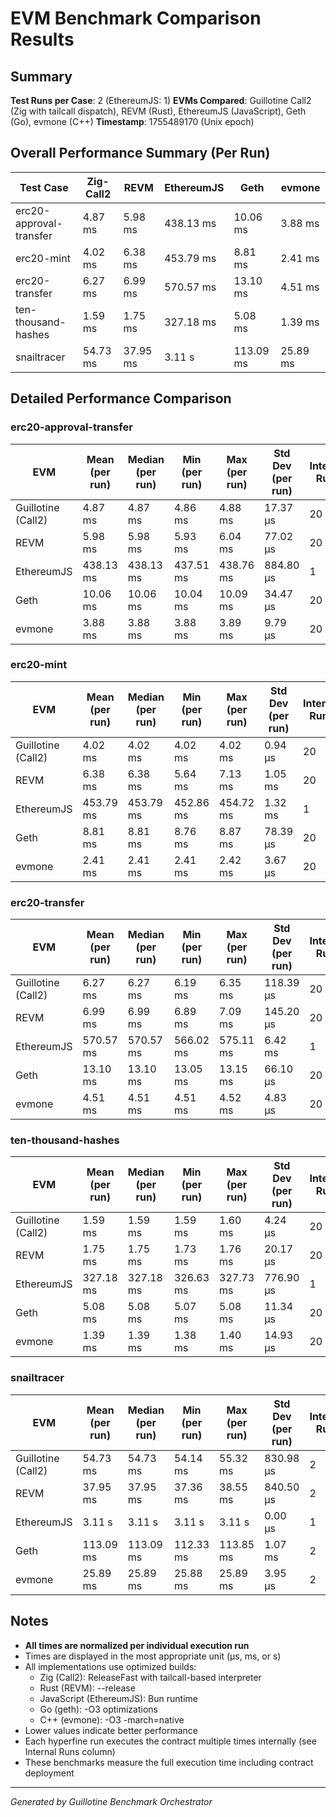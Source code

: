 # EVM Benchmark Comparison Results

## Summary

**Test Runs per Case**: 2 (EthereumJS: 1)
**EVMs Compared**: Guillotine Call2 (Zig with tailcall dispatch), REVM (Rust), EthereumJS (JavaScript), Geth (Go), evmone (C++)
**Timestamp**: 1755489170 (Unix epoch)

## Overall Performance Summary (Per Run)

| Test Case | Zig-Call2 | REVM | EthereumJS | Geth | evmone |
|-----------|-----------|------|------------|------|--------|
| erc20-approval-transfer   | 4.87 ms | 5.98 ms | 438.13 ms | 10.06 ms | 3.88 ms |
| erc20-mint                | 4.02 ms | 6.38 ms | 453.79 ms | 8.81 ms | 2.41 ms |
| erc20-transfer            | 6.27 ms | 6.99 ms | 570.57 ms | 13.10 ms | 4.51 ms |
| ten-thousand-hashes       | 1.59 ms | 1.75 ms | 327.18 ms | 5.08 ms | 1.39 ms |
| snailtracer               | 54.73 ms | 37.95 ms | 3.11 s | 113.09 ms | 25.89 ms |

## Detailed Performance Comparison

### erc20-approval-transfer

| EVM | Mean (per run) | Median (per run) | Min (per run) | Max (per run) | Std Dev (per run) | Internal Runs |
|-----|----------------|------------------|---------------|---------------|-------------------|---------------|
| Guillotine (Call2) | 4.87 ms | 4.87 ms | 4.86 ms | 4.88 ms | 17.37 μs |            20 |
| REVM        | 5.98 ms | 5.98 ms | 5.93 ms | 6.04 ms | 77.02 μs |            20 |
| EthereumJS  | 438.13 ms | 438.13 ms | 437.51 ms | 438.76 ms | 884.80 μs |             1 |
| Geth        | 10.06 ms | 10.06 ms | 10.04 ms | 10.09 ms | 34.47 μs |            20 |
| evmone      | 3.88 ms | 3.88 ms | 3.88 ms | 3.89 ms | 9.79 μs |            20 |

### erc20-mint

| EVM | Mean (per run) | Median (per run) | Min (per run) | Max (per run) | Std Dev (per run) | Internal Runs |
|-----|----------------|------------------|---------------|---------------|-------------------|---------------|
| Guillotine (Call2) | 4.02 ms | 4.02 ms | 4.02 ms | 4.02 ms | 0.94 μs |            20 |
| REVM        | 6.38 ms | 6.38 ms | 5.64 ms | 7.13 ms | 1.05 ms |            20 |
| EthereumJS  | 453.79 ms | 453.79 ms | 452.86 ms | 454.72 ms | 1.32 ms |             1 |
| Geth        | 8.81 ms | 8.81 ms | 8.76 ms | 8.87 ms | 78.39 μs |            20 |
| evmone      | 2.41 ms | 2.41 ms | 2.41 ms | 2.42 ms | 3.67 μs |            20 |

### erc20-transfer

| EVM | Mean (per run) | Median (per run) | Min (per run) | Max (per run) | Std Dev (per run) | Internal Runs |
|-----|----------------|------------------|---------------|---------------|-------------------|---------------|
| Guillotine (Call2) | 6.27 ms | 6.27 ms | 6.19 ms | 6.35 ms | 118.39 μs |            20 |
| REVM        | 6.99 ms | 6.99 ms | 6.89 ms | 7.09 ms | 145.20 μs |            20 |
| EthereumJS  | 570.57 ms | 570.57 ms | 566.02 ms | 575.11 ms | 6.42 ms |             1 |
| Geth        | 13.10 ms | 13.10 ms | 13.05 ms | 13.15 ms | 66.10 μs |            20 |
| evmone      | 4.51 ms | 4.51 ms | 4.51 ms | 4.52 ms | 4.83 μs |            20 |

### ten-thousand-hashes

| EVM | Mean (per run) | Median (per run) | Min (per run) | Max (per run) | Std Dev (per run) | Internal Runs |
|-----|----------------|------------------|---------------|---------------|-------------------|---------------|
| Guillotine (Call2) | 1.59 ms | 1.59 ms | 1.59 ms | 1.60 ms | 4.24 μs |            20 |
| REVM        | 1.75 ms | 1.75 ms | 1.73 ms | 1.76 ms | 20.17 μs |            20 |
| EthereumJS  | 327.18 ms | 327.18 ms | 326.63 ms | 327.73 ms | 776.90 μs |             1 |
| Geth        | 5.08 ms | 5.08 ms | 5.07 ms | 5.08 ms | 11.34 μs |            20 |
| evmone      | 1.39 ms | 1.39 ms | 1.38 ms | 1.40 ms | 14.93 μs |            20 |

### snailtracer

| EVM | Mean (per run) | Median (per run) | Min (per run) | Max (per run) | Std Dev (per run) | Internal Runs |
|-----|----------------|------------------|---------------|---------------|-------------------|---------------|
| Guillotine (Call2) | 54.73 ms | 54.73 ms | 54.14 ms | 55.32 ms | 830.98 μs |             2 |
| REVM        | 37.95 ms | 37.95 ms | 37.36 ms | 38.55 ms | 840.50 μs |             2 |
| EthereumJS  | 3.11 s | 3.11 s | 3.11 s | 3.11 s | 0.00 μs |             1 |
| Geth        | 113.09 ms | 113.09 ms | 112.33 ms | 113.85 ms | 1.07 ms |             2 |
| evmone      | 25.89 ms | 25.89 ms | 25.88 ms | 25.89 ms | 3.95 μs |             2 |


## Notes

- **All times are normalized per individual execution run**
- Times are displayed in the most appropriate unit (μs, ms, or s)
- All implementations use optimized builds:
  - Zig (Call2): ReleaseFast with tailcall-based interpreter
  - Rust (REVM): --release
  - JavaScript (EthereumJS): Bun runtime
  - Go (geth): -O3 optimizations
  - C++ (evmone): -O3 -march=native
- Lower values indicate better performance
- Each hyperfine run executes the contract multiple times internally (see Internal Runs column)
- These benchmarks measure the full execution time including contract deployment

---

*Generated by Guillotine Benchmark Orchestrator*
